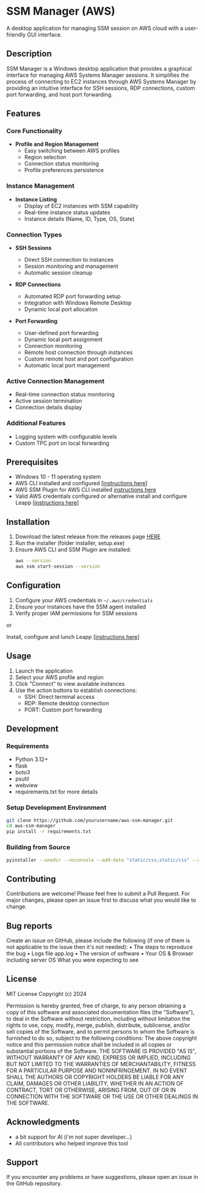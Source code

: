 # SSM Manager (AWS)

A desktop application for managing SSM session on AWS cloud with a user-friendly GUI interface.


## Description

SSM Manager is a Windows desktop application that provides a graphical interface for managing AWS Systems Manager sessions. It simplifies the process of connecting to EC2 instances through AWS Systems Manager by providing an intuitive interface for SSH sessions, RDP connections, custom port forwarding, and host port forwarding.

## Features

### Core Functionality
- **Profile and Region Management**
  - Easy switching between AWS profiles
  - Region selection
  - Connection status monitoring
  - Profile preferences persistence

### Instance Management
- **Instance Listing**
  - Display of EC2 instances with SSM capability
  - Real-time instance status updates
  - Instance details (Name, ID, Type, OS, State)

### Connection Types
- **SSH Sessions**
  - Direct SSH connection to instances
  - Session monitoring and management
  - Automatic session cleanup

- **RDP Connections**
  - Automated RDP port forwarding setup
  - Integration with Windows Remote Desktop
  - Dynamic local port allocation

- **Port Forwarding**
  - User-defined port forwarding
  - Dynamic local port assignment
  - Connection monitoring
  - Remote host connection through instances
  - Custom remote host and port configuration
  - Automatic local port management
  

### Active Connection Management
- Real-time connection status monitoring
- Active session termination
- Connection details display

### Additional Features
- Logging system with configurable levels
- Custom TPC port on local forwarding

## Prerequisites

- Windows 10 - 11 operating system
- AWS CLI installed and configured [[instructions here](https://docs.aws.amazon.com/cli/latest/userguide/getting-started-install.html)]
- AWS SSM Plugin for AWS CLI installed [instructions here](https://docs.aws.amazon.com/systems-manager/latest/userguide/session-manager-working-with-install-plugin.html)
- Valid AWS credentials configured or alternative install and configure Leapp [[instructions here](https://github.com/Noovolari/leapp)]

## Installation

1. Download the latest release from the releases page [HERE](https://github.com/mauroo82/ssm-manager/archive/refs/tags/1.0.zip)
2. Run the installer (folder installer, setup.exe)
3. Ensure AWS CLI and SSM Plugin are installed:
   ```bash
   aws --version
   aws ssm start-session --version
   ```

## Configuration

1. Configure your AWS credentials in `~/.aws/credentials`
2. Ensure your instances have the SSM agent installed
3. Verify proper IAM permissions for SSM sessions

or

Install, configure and lunch Leapp [[instructions here](https://github.com/Noovolari/leapp)]

## Usage

1. Launch the application
2. Select your AWS profile and region
3. Click "Connect" to view available instances
4. Use the action buttons to establish connections:
   - SSH: Direct terminal access
   - RDP: Remote desktop connection
   - PORT: Custom port forwarding

## Development

### Requirements
- Python 3.12+
- flask
- boto3
- psutil
- webview
- requirements.txt for more details

### Setup Development Environment
```bash
git clone https://github.com/yourusername/aws-ssm-manager.git
cd aws-ssm-manager
pip install -r requirements.txt
```

### Building from Source
```bash
pyinstaller --onedir --noconsole --add-data "static/css;static/css" --add-data "static/js;static/js" --add-data "templates;templates" --add-data "preferences.json;." --add-data "image;image" --add-data "splash.jpg;." --add-data "icon.ico;." --icon=icon.ico --name="SSM Manager" --clean app.py

```

## Contributing

Contributions are welcome! Please feel free to submit a Pull Request. For major changes, please open an issue first to discuss what you would like to change.

## Bug reports

Create an issue on GitHub, please include the following (if one of them is not applicable to the issue then it's not needed):
  • The steps to reproduce the bug
  • Logs file app.log
  • The version of software
  • Your OS & Browser including server OS
What you were expecting to see

## License

MIT License
Copyright (c) 2024 

Permission is hereby granted, free of charge, to any person obtaining a copy
of this software and associated documentation files (the "Software"), to deal
in the Software without restriction, including without limitation the rights
to use, copy, modify, merge, publish, distribute, sublicense, and/or sell
copies of the Software, and to permit persons to whom the Software is
furnished to do so, subject to the following conditions:
The above copyright notice and this permission notice shall be included in all
copies or substantial portions of the Software.
THE SOFTWARE IS PROVIDED "AS IS", WITHOUT WARRANTY OF ANY KIND, EXPRESS OR
IMPLIED, INCLUDING BUT NOT LIMITED TO THE WARRANTIES OF MERCHANTABILITY,
FITNESS FOR A PARTICULAR PURPOSE AND NONINFRINGEMENT. IN NO EVENT SHALL THE
AUTHORS OR COPYRIGHT HOLDERS BE LIABLE FOR ANY CLAIM, DAMAGES OR OTHER
LIABILITY, WHETHER IN AN ACTION OF CONTRACT, TORT OR OTHERWISE, ARISING FROM,
OUT OF OR IN CONNECTION WITH THE SOFTWARE OR THE USE OR OTHER DEALINGS IN THE
SOFTWARE.

## Acknowledgments

- a bit support for AI (i'm not super developer...)
- All contributors who helped improve this tool

## Support

If you encounter any problems or have suggestions, please open an issue in the GitHub repository.